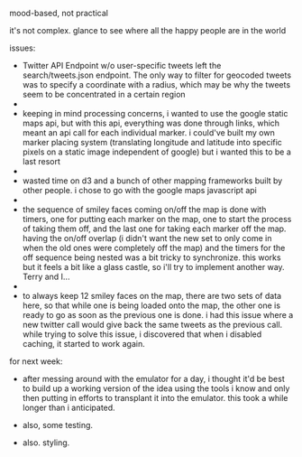 mood-based, not practical

it's not complex. glance to see where all the happy people are in the world

issues:
  - Twitter API Endpoint w/o user-specific tweets left the search/tweets.json endpoint. The only way to filter for geocoded tweets was to specify a coordinate with a radius, which may be why the tweets seem to be concentrated in a certain region
  - 
  - keeping in mind processing concerns, i wanted to use the google static maps api, but with this api, everything was done through links, which meant an api call for each individual marker. i could've built my own marker placing system (translating longitude and latitude into specific pixels on a static image independent of google) but i wanted this to be a last resort
  -
  - wasted time on d3 and a bunch of other mapping frameworks built by other people. i chose to go with the google maps javascript api 
  -
  - the sequence of smiley faces coming on/off the map is done with timers, one for putting each marker on the map, one to start the process of taking them off, and the last one for taking each marker off the map. having the on/off overlap (i didn't want the new set to only come in when the old ones were completely off the map) and the timers for the off sequence being nested was a bit tricky to synchronize. this works but it feels a bit like a glass castle, so i'll try to implement another way. Terry and I...
  -
  - to always keep 12 smiley faces on the map, there are two sets of data here, so that while one is being loaded onto the map, the other one is ready to go as soon as the previous one is done. i had this issue where a new twitter call would give back the same tweets as the previous call. while trying to solve this issue, i discovered that when i disabled caching, it started to work again. 

for next week:
  - after messing around with the emulator for a day, i thought it'd be best to build up a working version of the idea using the tools i know and only then putting in efforts to transplant it into the emulator. this took a while longer than i anticipated.
  
  - also, some testing. 

  - also. styling.